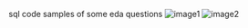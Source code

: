 sql code samples of some eda questions 
![image1](https://user-images.githubusercontent.com/127582457/224974418-2fffeb94-d70c-475c-8e7d-a8ee7a72c8eb.png)
![image2](https://user-images.githubusercontent.com/127582457/224974442-d85abcea-efe8-4f35-800a-5954ed448069.png)
